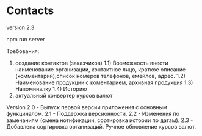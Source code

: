 # Contacts

version 2.3

npm run server

Требования:

1) создание контактов (заказчиков)
   1.1) Возможность внести наименование организации, контактное лицо,
   краткое описание (комментарий),список номеров телефонов, емейлов, адрес.
   1.2) Наименование продукции с коментарием, архивная продукция
   1.3) Напоминалку
   1.4) Историю
2) актуальный конвертер курсов валют

Version
2.0 - Выпуск первой версии приложения с основным функциналом.
2.1 - Поддержка версионности.
2.2 - Изменения по замечаниям (смена нотификации, сортировка истории по датам).
2.3 - Добавлена сортировка организаций. Ручное обновление курсов валют.
